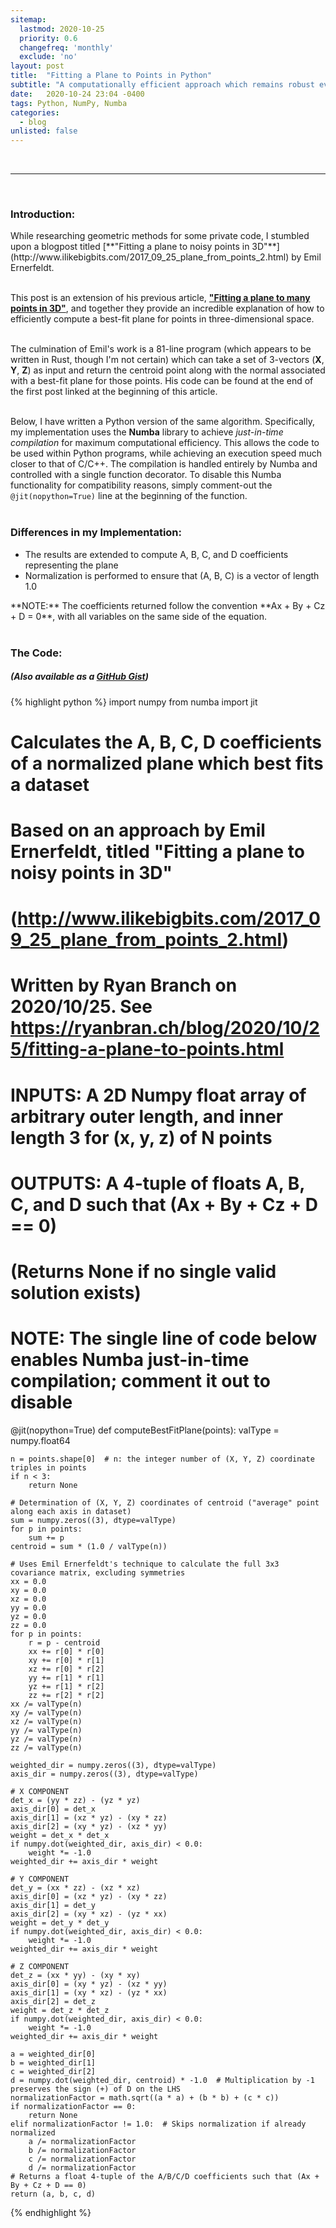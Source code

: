 ```yaml
---
sitemap:
  lastmod: 2020-10-25
  priority: 0.6
  changefreq: 'monthly'
  exclude: 'no'
layout: post
title:  "Fitting a Plane to Points in Python"
subtitle: "A computationally efficient approach which remains robust even with noisy inputs"
date:   2020-10-24 23:04 -0400
tags: Python, NumPy, Numba
categories:
  - blog
unlisted: false
---
```

<br />
<hr />
<br />

<h3><strong>Introduction:</strong></h3>
While researching geometric methods for some private code, I stumbled upon a blogpost titled [**"Fitting a plane to noisy points in 3D"**](http://www.ilikebigbits.com/2017_09_25_plane_from_points_2.html) by Emil Ernerfeldt.
<br />
<br />

This post is an extension of his previous article, [**"Fitting a plane to many points in 3D"**](http://www.ilikebigbits.com/2015_03_04_plane_from_points.html), and together they provide an incredible explanation of how to efficiently compute a best-fit plane for points in three-dimensional space.
<br />
<br />

The culmination of Emil's work is a 81-line program (which appears to be written in Rust, though I'm not certain) which can take a set of 3-vectors (**X**, **Y**, **Z**) as input and return the centroid point along with the normal associated with a best-fit plane for those points. His code can be found at the end of the first post linked at the beginning of this article.
<br />
<br />

Below, I have written a Python version of the same algorithm. Specifically, my implementation uses the **Numba** library to achieve *just-in-time compilation* for maximum computational efficiency. This allows the code to be used within Python programs, while achieving an execution speed much closer to that of C/C++. The compilation is handled entirely by Numba and controlled with a single function decorator. To disable this Numba functionality for compatibility reasons, simply comment-out the `@jit(nopython=True)` line at the beginning of the function.
<br />
<br />

<h3><strong>Differences in my Implementation:</strong></h3>
<ul>
    <li>The results are extended to compute A, B, C, and D coefficients representing the plane</li>
    <li>Normalization is performed to ensure that (A, B, C) is a vector of length 1.0</li>
</ul>
**NOTE:** The coefficients returned follow the convention **Ax + By + Cz + D = 0**, with all variables on the same side of the equation.
<br />
<br />

<h3><strong>The Code:</strong></h3>
<h5>(Also available as a <a href="https://gist.github.com/ryanbranch/8aa3f0768c6cb9268296468d63f8f21c">GitHub Gist</a>)</h5>
{% highlight python %}
import numpy
from numba import jit

# Calculates the A, B, C, D coefficients of a normalized plane which best fits a dataset
# Based on an approach by Emil Ernerfeldt, titled "Fitting a plane to noisy points in 3D"
#   (http://www.ilikebigbits.com/2017_09_25_plane_from_points_2.html)
# Written by Ryan Branch on 2020/10/25. See https://ryanbran.ch/blog/2020/10/25/fitting-a-plane-to-points.html
# INPUTS: A 2D Numpy float array of arbitrary outer length, and inner length 3 for (x, y, z) of N points
# OUTPUTS: A 4-tuple of floats A, B, C, and D such that (Ax + By + Cz + D == 0)
#            (Returns None if no single valid solution exists)
# NOTE: The single line of code below enables Numba just-in-time compilation; comment it out to disable
@jit(nopython=True)
def computeBestFitPlane(points):
    valType = numpy.float64
    
    n = points.shape[0]  # n: the integer number of (X, Y, Z) coordinate triples in points
    if n < 3:
        return None
    
    # Determination of (X, Y, Z) coordinates of centroid ("average" point along each axis in dataset)
    sum = numpy.zeros((3), dtype=valType)
    for p in points:
        sum += p
    centroid = sum * (1.0 / valType(n))
    
    # Uses Emil Ernerfeldt's technique to calculate the full 3x3 covariance matrix, excluding symmetries
    xx = 0.0
    xy = 0.0
    xz = 0.0
    yy = 0.0
    yz = 0.0
    zz = 0.0
    for p in points:
        r = p - centroid
        xx += r[0] * r[0]
        xy += r[0] * r[1]
        xz += r[0] * r[2]
        yy += r[1] * r[1]
        yz += r[1] * r[2]
        zz += r[2] * r[2]
    xx /= valType(n)
    xy /= valType(n)
    xz /= valType(n)
    yy /= valType(n)
    yz /= valType(n)
    zz /= valType(n)
    
    weighted_dir = numpy.zeros((3), dtype=valType)
    axis_dir = numpy.zeros((3), dtype=valType)
    
    # X COMPONENT
    det_x = (yy * zz) - (yz * yz)
    axis_dir[0] = det_x
    axis_dir[1] = (xz * yz) - (xy * zz)
    axis_dir[2] = (xy * yz) - (xz * yy)
    weight = det_x * det_x
    if numpy.dot(weighted_dir, axis_dir) < 0.0:
        weight *= -1.0
    weighted_dir += axis_dir * weight
    
    # Y COMPONENT
    det_y = (xx * zz) - (xz * xz)
    axis_dir[0] = (xz * yz) - (xy * zz)
    axis_dir[1] = det_y
    axis_dir[2] = (xy * xz) - (yz * xx)
    weight = det_y * det_y
    if numpy.dot(weighted_dir, axis_dir) < 0.0:
        weight *= -1.0
    weighted_dir += axis_dir * weight
    
    # Z COMPONENT
    det_z = (xx * yy) - (xy * xy)
    axis_dir[0] = (xy * yz) - (xz * yy)
    axis_dir[1] = (xy * xz) - (yz * xx)
    axis_dir[2] = det_z
    weight = det_z * det_z
    if numpy.dot(weighted_dir, axis_dir) < 0.0:
        weight *= -1.0
    weighted_dir += axis_dir * weight
    
    a = weighted_dir[0]
    b = weighted_dir[1]
    c = weighted_dir[2]
    d = numpy.dot(weighted_dir, centroid) * -1.0  # Multiplication by -1 preserves the sign (+) of D on the LHS
    normalizationFactor = math.sqrt((a * a) + (b * b) + (c * c))
    if normalizationFactor == 0:
        return None
    elif normalizationFactor != 1.0:  # Skips normalization if already normalized
        a /= normalizationFactor
        b /= normalizationFactor
        c /= normalizationFactor
        d /= normalizationFactor
    # Returns a float 4-tuple of the A/B/C/D coefficients such that (Ax + By + Cz + D == 0)
    return (a, b, c, d)

{% endhighlight %}
